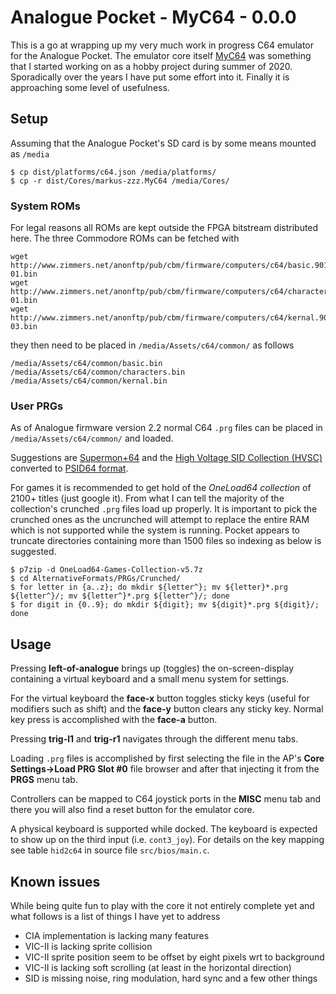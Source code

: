 # Analogue Pocket - MyC64 - 0.0.0

This is a go at wrapping up my very much work in progress C64 emulator for the
Analogue Pocket. The emulator core itself
[MyC64](https://github.com/markus-zzz/myc64) was something that I started
working on as a hobby project during summer of 2020. Sporadically over the
years I have put some effort into it. Finally it is approaching some level of
usefulness.

## Setup

Assuming that the Analogue Pocket's SD card is by some means mounted as `/media`

```
$ cp dist/platforms/c64.json /media/platforms/
$ cp -r dist/Cores/markus-zzz.MyC64 /media/Cores/
```

### System ROMs

For legal reasons all ROMs are kept outside the FPGA bitstream distributed
here. The three Commodore ROMs can be fetched with
```
wget http://www.zimmers.net/anonftp/pub/cbm/firmware/computers/c64/basic.901226-01.bin
wget http://www.zimmers.net/anonftp/pub/cbm/firmware/computers/c64/characters.901225-01.bin
wget http://www.zimmers.net/anonftp/pub/cbm/firmware/computers/c64/kernal.901227-03.bin
```
they then need to be placed in `/media/Assets/c64/common/` as follows
```
/media/Assets/c64/common/basic.bin
/media/Assets/c64/common/characters.bin
/media/Assets/c64/common/kernal.bin
```

### User PRGs

As of Analogue firmware version 2.2 normal C64 `.prg` files can be placed in
`/media/Assets/c64/common/` and loaded.

Suggestions are [Supermon+64](https://github.com/jblang/supermon64) and the
[High Voltage SID Collection (HVSC)](https://www.hvsc.c64.org/) converted to
[PSID64 format](https://boswme.home.xs4all.nl/HVSC/HVSC80_PSID64_packed.7z).

For games it is recommended to get hold of the *OneLoad64 collection* of 2100+
titles (just google it). From what I can tell the majority of the collection's
crunched `.prg` files load up properly. It is important to pick the crunched
ones as the uncrunched will attempt to replace the entire RAM which is not
supported while the system is running. Pocket appears to truncate directories
containing more than 1500 files so indexing as below is suggested.

```
$ p7zip -d OneLoad64-Games-Collection-v5.7z
$ cd AlternativeFormats/PRGs/Crunched/
$ for letter in {a..z}; do mkdir ${letter^}; mv ${letter}*.prg ${letter^}/; mv ${letter^}*.prg ${letter^}/; done
$ for digit in {0..9}; do mkdir ${digit}; mv ${digit}*.prg ${digit}/; done
```

## Usage

Pressing **left-of-analogue** brings up (toggles) the on-screen-display
containing a virtual keyboard and a small menu system for settings.

For the virtual keyboard the **face-x** button toggles sticky keys (useful for
modifiers such as shift) and the **face-y** button clears any sticky key.
Normal key press is accomplished with the **face-a** button.

Pressing **trig-l1** and **trig-r1** navigates through the different menu tabs.

Loading `.prg` files is accomplished by first selecting the file in the AP's
**Core Settings->Load PRG Slot #0** file browser and after that injecting it
from the **PRGS** menu tab.

Controllers can be mapped to C64 joystick ports in the **MISC** menu tab and
there you will also find a reset button for the emulator core.

A physical keyboard is supported while docked. The keyboard is expected to show
up on the third input (i.e. `cont3_joy`). For details on the key mapping see
table `hid2c64` in source file `src/bios/main.c`.

## Known issues

While being quite fun to play with the core it not entirely complete yet and
what follows is a list of things I have yet to address

- CIA implementation is lacking many features
- VIC-II is lacking sprite collision
- VIC-II sprite position seem to be offset by eight pixels wrt to background
- VIC-II is lacking soft scrolling (at least in the horizontal direction)
- SID is missing noise, ring modulation, hard sync and a few other things
